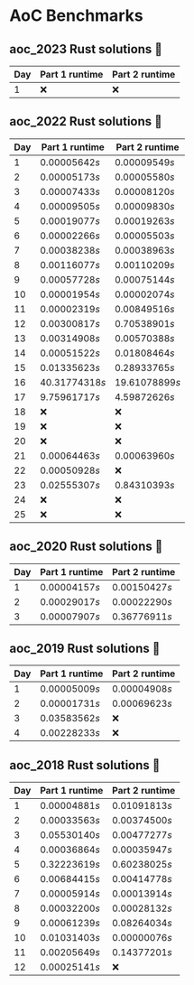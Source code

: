 # AoC Benchmarks
## aoc_2023 Rust solutions 🤠 
| Day | Part 1 runtime | Part 2 runtime |
| --- | --- | --- |
|1|❌|❌|

## aoc_2022 Rust solutions 🤠 
| Day | Part 1 runtime | Part 2 runtime |
| --- | --- | --- |
|1|0.00005642*s*|0.00009549*s*|
|2|0.00005173*s*|0.00005580*s*|
|3|0.00007433*s*|0.00008120*s*|
|4|0.00009505*s*|0.00009830*s*|
|5|0.00019077*s*|0.00019263*s*|
|6|0.00002266*s*|0.00005503*s*|
|7|0.00038238*s*|0.00038963*s*|
|8|0.00116077*s*|0.00110209*s*|
|9|0.00057728*s*|0.00075144*s*|
|10|0.00001954*s*|0.00002074*s*|
|11|0.00002319*s*|0.00849516*s*|
|12|0.00300817*s*|0.70538901*s*|
|13|0.00314908*s*|0.00570388*s*|
|14|0.00051522*s*|0.01808464*s*|
|15|0.01335623*s*|0.28933765*s*|
|16|40.31774318*s*|19.61078899*s*|
|17|9.75961717*s*|4.59872626*s*|
|18|❌|❌|
|19|❌|❌|
|20|❌|❌|
|21|0.00064463*s*|0.00063960*s*|
|22|0.00050928*s*|❌|
|23|0.02555307*s*|0.84310393*s*|
|24|❌|❌|
|25|❌|❌|

## aoc_2020 Rust solutions 🤠 
| Day | Part 1 runtime | Part 2 runtime |
| --- | --- | --- |
|1|0.00004157*s*|0.00150427*s*|
|2|0.00029017*s*|0.00022290*s*|
|3|0.00007907*s*|0.36776911*s*|

## aoc_2019 Rust solutions 🤠 
| Day | Part 1 runtime | Part 2 runtime |
| --- | --- | --- |
|1|0.00005009*s*|0.00004908*s*|
|2|0.00001731*s*|0.00069623*s*|
|3|0.03583562*s*|❌|
|4|0.00228233*s*|❌|

## aoc_2018 Rust solutions 🤠 
| Day | Part 1 runtime | Part 2 runtime |
| --- | --- | --- |
|1|0.00004881*s*|0.01091813*s*|
|2|0.00033563*s*|0.00374500*s*|
|3|0.05530140*s*|0.00477277*s*|
|4|0.00036864*s*|0.00035947*s*|
|5|0.32223619*s*|0.60238025*s*|
|6|0.00684415*s*|0.00414778*s*|
|7|0.00005914*s*|0.00013914*s*|
|8|0.00032200*s*|0.00028132*s*|
|9|0.00061239*s*|0.08264034*s*|
|10|0.01031403*s*|0.00000076*s*|
|11|0.00205649*s*|0.14377201*s*|
|12|0.00025141*s*|❌|

